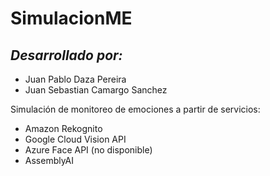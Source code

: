 # SimulacionME
## ***Desarrollado por:***
- Juan Pablo Daza Pereira
- Juan Sebastian Camargo Sanchez

Simulación de monitoreo de emociones a partir de servicios:

- Amazon Rekognito
- Google Cloud Vision API
- Azure Face API (no disponible)
- AssemblyAI


